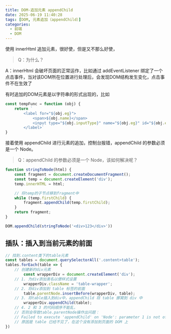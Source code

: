```yaml
---
title: DOM-追加元素 appendChild
date: 2025-06-19 11:40:28
tags: [DOM, 元素追加（appendChild）]
categories:
  - 前端
  - DOM
---
```


使用 innerHtml 追加元素，很好使，但是又不那么好使，

> Q：为什么？

A：innerHtml 会破坏页面的正常运作，比如通过 addEventListener 绑定了一个点击事件，当对该DOM所在位置进行处理后，会发现DOM结构发生变化，点击事件不在生效了

有时追加的DOM元素是以字符串的形式出现的，比如
```javascript
const tempFunc = function (obj) {
    return `
        <label for="${obj.eg}">
            <span>${obj.name}</span>
            <input type="${obj.inputType}" name="${obj.eg}" id="${obj.eg}" value="${obj.defaultValue}"/>
        </label>`
}
```
接着使用 appendChild 进行元素的追加，控制台报错，appendChild 的参数必须是一个 Node。

<!--more-->

> Q：appendChild 的参数必须是一个 Node，该如何解决呢？

```javascript
function stringToNode(html) {
    const fragment = document.createDocumentFragment();
    const temp = document.createElement('div');
    temp.innerHTML = html;

    // 将temp的子节点移到fragment中
    while (temp.firstChild) {
        fragment.appendChild(temp.firstChild);
    }
    return fragment;
}

DOM.appendChild(stringToNode('<div>123</div>'))
```

## 插队：插入到当前元素的前面

```javascript
// 找到.content类下的table元素
const tables = document.querySelectorAll('.content>table');
tables.forEach(table => {
    // 创建新的div元素
        const wrapperDiv = document.createElement('div');
    // 1. 为div添加类名以便样式设置
        wrapperDiv.className = 'table-wrapper';
    // 2. 将div添加到 table 标签的前面
        table.parentNode.insertBefore(wrapperDiv, table);
    // 3. 将table插入到div中，appendChild 将 table 挪窝到 div 中
        wrapperDiv.appendChild(table);
    // 4. 2 和 3 的代码顺序不能乱，
    // 否则会导致table.parentNode操作出问题：
    // Failed to execute 'appendChild' on 'Node': parameter 1 is not of type 'Node'.
    // 原因是 table 已经不见了，在这个没有添加到页面的 DOM 上
})
```


